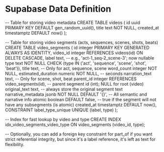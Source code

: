 # Supabase Data Definition

-- Table for storing video metadata
CREATE TABLE videos (
  id uuid PRIMARY KEY DEFAULT gen_random_uuid(),
  title text NOT NULL,
  created_at timestamptz DEFAULT now()
);

-- Table for storing video segments (acts, sequences, scenes, shots, beats)
CREATE TABLE video_segments (
  id integer PRIMARY KEY GENERATED ALWAYS AS IDENTITY,
  video_id integer REFERENCES videos(id) ON DELETE CASCADE,
  label text, -- e.g., 'act-1_seq-2_scene-3'; now nullable
  type text NOT NULL CHECK (type IN ('act', 'sequence', 'scene', 'shot', 'beat')),
  title text, -- Only for act, sequence, scene
  word_count integer NOT NULL,
  estimated_duration numeric NOT NULL, -- seconds
  narration_text text, -- Only for scene, shot, beat
  parent_id integer REFERENCES video_segments(id), -- parent segment id (int); NULL for root (video)
  original_text text, -- always store the original segment text
  narrative_metadata jsonb NOT NULL DEFAULT '{}', -- All semantic and narrative info
  atomic boolean DEFAULT false, -- true if the segment will not have any subsegments (is atomic)
  created_at timestamptz DEFAULT now(),
  CONSTRAINT label_type_unique UNIQUE (label, type)
);

-- Index for fast lookup by video and type
CREATE INDEX idx_video_segments_video_type ON video_segments (video_id, type);

-- Optionally, you can add a foreign key constraint for part_of if you want strict referential integrity, but since it's a label reference, it's left as text for flexibility.

